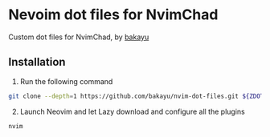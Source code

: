 # Nevoim dot files for NvimChad
Custom dot files for NvimChad, by [bakayu](https://github.com/bakayu)

## Installation


1. Run the following command
``` bash
git clone --depth=1 https://github.com/bakayu/nvim-dot-files.git ${ZDOTDIT:~}

```
2. Launch Neovim and let Lazy download and configure all the plugins
``` bash
nvim
```
